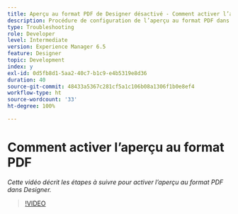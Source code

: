 ```yaml
---
title: Aperçu au format PDF de Designer désactivé - Comment activer l’aperçu au format PDF
description: Procédure de configuration de l’aperçu au format PDF dans Designer
type: Troubleshooting
role: Developer
level: Intermediate
version: Experience Manager 6.5
feature: Designer
topic: Development
index: y
exl-id: 0d5fb8d1-5aa2-40c7-b1c9-e4b5319e8d36
duration: 40
source-git-commit: 48433a5367c281cf5a1c106b08a1306f1b0e8ef4
workflow-type: ht
source-wordcount: '33'
ht-degree: 100%

---
```


# Comment activer l’aperçu au format PDF

*Cette vidéo décrit les étapes à suivre pour activer l’aperçu au format PDF dans Designer.*

>[!VIDEO](https://video.tv.adobe.com/v/335500?quality=12&learn=on)

